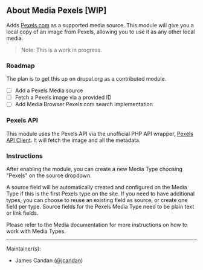 ## About Media Pexels [WIP]

Adds [Pexels.com](http://pexels.com) as a supported media source. This module 
will give you a local copy of an image from Pexels, allowing you to use it as 
any other local media.

> Note: This is a work in progress.

### Roadmap

The plan is to get this up on drupal.org as a contributed module. 

- [ ] Add a Pexels Media source
- [ ] Fetch a Pexels image via a provided ID
- [ ] Add Media Browser Pexels.com search implementation

### Pexels API

This module uses the Pexels API via the unofficial PHP API wrapper, 
[Pexels API Client](https://github.com/glooby/pexels). It will fetch the image 
and all the metadata. 

### Instructions

After enabling the module, you can create a new Media Type choosing "Pexels"
on the source dropdown.

A source field will be automatically created and configured on the Media Type if
this is the first Pexels type on the site. If you need to have additional
types, you can choose to reuse an existing field as source, or create one field
per type. Source fields for the Pexels Media Type need to be plain text or
link fields.

Please refer to the Media documentation for more instructions on how to work
with Media Types.

---

Maintainer(s):
 - James Candan ([@jcandan](http://drupal.org/user/1831444))